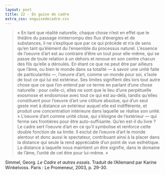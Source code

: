 ```yaml
---
layout: post
title: 22 - En guise de cadre
extra_css: enguisedecadre.css
---
```


> « En tant que réalité naturelle, chaque chose n’est en effet que le théâtre du passage ininterrompu des flux d’énergies et de substances, il ne s’explique que par ce qui précède et n’a de sens qu’en tant qu’élément du l’ensemble du processus naturel. L’essence de l’oeuvre d’art est au contraire d’être un tout pour elle-même, qui se passe de toute relation à un dehors et renoue en son centre chacun des fils qu’elle a déroulés. En étant ce que ne peut être par ailleurs que l’âme, ou bien le monde dans sa totalité — à savoir une unité faite de particularités —, l’oeuvre d’art, comme un monde pour soi, s’isole de tout ce qui lui est extérieur. Ses limites signifient dès lors tout autre chose que ce que l’on entend par ce terme en parlant d’une chose naturelle : pour celle-ci, elles ne sont que le lieu d’une perpétuelle exosmose et endosmose avec tout ce qui est au-delà, tandis qu’elles constituent pour l’oeuvre d’art une clôture absolue, qui d’un seul geste met à distance un extérieur auquel elle est indifférente, et produit une concentration intérieure dans laquelle se réalise son unité. » L’oeuvre d’art comme unité close, qui s’éloigne de l’extérieur — qui ferme ses frontières pour être auto-suffisante. Qu’en est-il du livre ? Le cadre sert l’oeuvre d’art en ce qu’il symbolise et renforce cette double fonction de sa limite. Il exclut de l’oeuvre d’art le monde alentour et donc aussi le spectateur, contribuant ainsi à la placer dans la distance qui seule la rend appréciable d’un point de vue esthétique. La distance à laquelle nous maintient un être signifie, dans le domaine de l’âme, l’unité de cet être pour lui-même. » 
 
Simmel, Georg. <em>Le Cadre et autres essais</em>. Traduit de l’Allemand par Karine Winkelvoss. Paris : Le Promeneur, 2003, p. 29-30.
